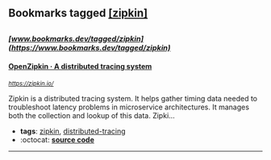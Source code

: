 ## Bookmarks tagged [[zipkin]](https://www.bookmarks.dev/search?q=[zipkin])

_<sup><sup>[www.bookmarks.dev/tagged/zipkin](https://www.bookmarks.dev/tagged/zipkin)</sup></sup>_
---
#### [OpenZipkin · A distributed tracing system      ](https://zipkin.io/)
_<sup>https://zipkin.io/</sup>_

Zipkin is a distributed tracing system. It helps gather timing data needed to troubleshoot latency problems in microservice architectures. It manages both the collection and lookup of this data. Zipki...
* **tags**: [zipkin](../tagged/zipkin.md), [distributed-tracing](../tagged/distributed-tracing.md)
* :octocat: **[source code](https://github.com/openzipkin/zipkin)**
---
